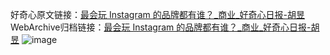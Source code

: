 好奇心原文链接：[最会玩 Instagram 的品牌都有谁？_商业_好奇心日报-胡昱](https://www.qdaily.com/articles/7576.html)
WebArchive归档链接：[最会玩 Instagram 的品牌都有谁？_商业_好奇心日报-胡昱](http://web.archive.org/web/20190623172449/https://www.qdaily.com/articles/7576.html)
![image](http://ww3.sinaimg.cn/large/007d5XDply1g3wjl0hzuxj30u03td7wh)